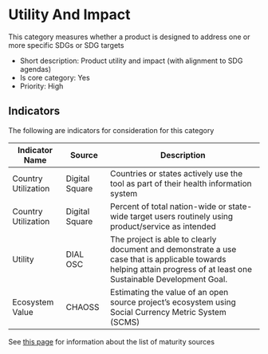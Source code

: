 # Utility And Impact

This category measures whether a product is designed to address one or more specific SDGs or 
SDG targets

* Short description: Product utility and impact (with alignment to SDG agendas)
* Is core category: Yes
* Priority: High


## Indicators

The following are indicators for consideration for this category

| Indicator Name | Source | Description | 
| --- | --- | --- |
| Country Utilization | Digital Square | Countries or states actively use the tool as part of their health information system |
| Country Utilization | Digital Square | Percent of total nation-wide or state-wide target users routinely using product/service as intended |
| Utility | DIAL OSC | The project is able to clearly document and demonstrate  a use case that is applicable towards helping attain progress of at least one Sustainable Development Goal. |
| Ecosystem Value | CHAOSS | Estimating the value of an open source project’s ecosystem using Social Currency Metric System (SCMS) |


See [this page](sources.md) for information about the list of maturity sources
